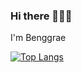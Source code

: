 ### Hi there 👋👋👋

I'm Benggrae


[![Top Langs](https://github-readme-stats.vercel.app/api/top-langs/?username=Benggrae&hide=html,css,c&layout=compact&langs_count=7)](https://github.com/anuraghazra/github-readme-stats)

<!--
**Benggrae/Benggrae** is a ✨ _special_ ✨ repository because its `README.md` (this file) appears on your GitHub profile.

Here are some ideas to get you started:

- 🔭 I’m currently working on ...
- 🌱 I’m currently learning ...
- 👯 I’m looking to collaborate on ...
- 🤔 I’m looking for help with ...
- 💬 Ask me about ...
- 📫 How to reach me: ...
- 😄 Pronouns: ...
- ⚡ Fun fact: ...
-->
